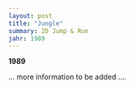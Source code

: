 ```yaml
---
layout: post
title: "Jungle"
summary: 2D Jump & Run
jahr: 1989
---
```

**1989**

... more information to be added ....
